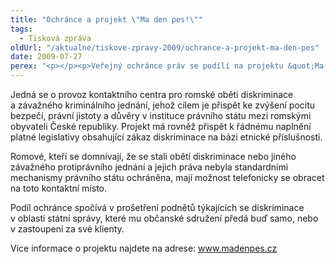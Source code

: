 ```yaml
---
title: "Ochránce a projekt \"Ma den pes!\""
tags:
  - Tisková zpráva
oldUrl: "/aktualne/tiskove-zpravy-2009/ochrance-a-projekt-ma-den-pes"
date: 2009-07-27
perex: "<p></p><p>Veřejný ochránce práv se podílí na projektu &quot;Ma den pes!&quot;, který realizuje občanské sdružení Z§vůle práva, o.s. s finanční podporou Ministerstva vnitra ČR.</p>"
---
```


<!-- imported from the old website -->

<p>Jedná se o provoz kontaktního centra pro romské oběti diskriminace a závažného kriminálního jednání, jehož cílem je přispět ke zvýšení pocitu bezpečí, právní jistoty a důvěry v instituce právního státu mezi romskými obyvateli České republiky. Projekt má rovněž přispět k řádnému naplnění platné legislativy obsahující zákaz diskriminace na bázi etnické příslušnosti.</p><p class="Normln">Romové, kteří se domnívají, že se stali obětí diskriminace nebo jiného závažného protiprávního jednání a jejich práva nebyla standardními mechanismy právního státu ochráněna, mají možnost telefonicky se obracet na toto kontaktní místo.</p><p class="Normln">Podíl ochránce spočívá v prošetření podnětů týkajících se diskriminace v oblasti státní správy, které mu občanské sdružení předá buď samo, nebo v zastoupení za své klienty.</p><p class="Normln">Více informace o projektu najdete na adrese: <a href="http://www.madenpes.cz">www.madenpes.cz</a></p>
